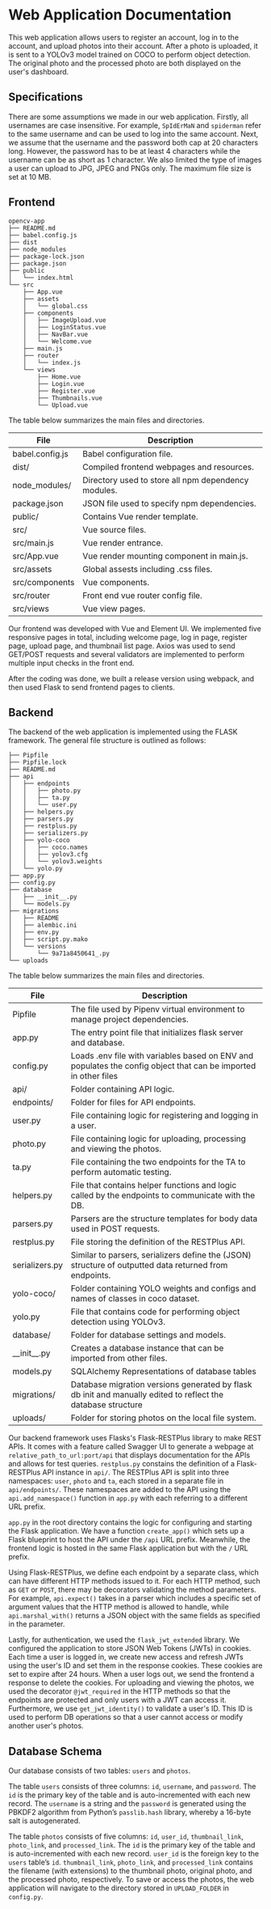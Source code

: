 # Web Application Documentation

This web application allows users to register an account, log in to the account, and upload photos into their account. After a photo is uploaded, it is sent to a YOLOv3 model trained on COCO to perform object detection. The original photo and the processed photo are both displayed on the user's dashboard.

## Specifications
There are some assumptions we made in our web application. Firstly, all usernames are case insensitive. For example, `SpIdErMaN` and `spiderman` refer to the same username and can be used to log into the same account. Next, we assume that the username and the password both cap at 20 characters long. However, the password has to be at least 4 characters while the username can be as short as 1 character. We also limited the type of images a user can upload to JPG, JPEG and PNGs only. The maximum file size is set at 10 MB. 

## Frontend

```
opencv-app
├── README.md
├── babel.config.js
├── dist
├── node_modules
├── package-lock.json
├── package.json
├── public
│   └── index.html
└── src
    ├── App.vue
    ├── assets
    │   └── global.css
    ├── components
    │   ├── ImageUpload.vue
    │   ├── LoginStatus.vue
    │   ├── NavBar.vue
    │   └── Welcome.vue
    ├── main.js
    ├── router
    │   └── index.js
    └── views
        ├── Home.vue
        ├── Login.vue
        ├── Register.vue
        ├── Thumbnails.vue
        └── Upload.vue
```

The table below summarizes the main files and directories.

| File            | Description                                         |
| --------------- | --------------------------------------------------- |
| babel.config.js | Babel configuration file.                           |
| dist/           | Compiled frontend webpages and resources.           |
| node_modules/   | Directory used to store all npm dependency modules. |
| package.json    | JSON file used to specify npm dependencies.         |
| public/         | Contains Vue render template.                       |
| src/            | Vue source files.                                   |
| src/main.js     | Vue render entrance.                                |
| src/App.vue     | Vue render mounting component in main.js.           |
| src/assets      | Global assests including .css files.                |
| src/components  | Vue components.                                     |
| src/router      | Front end vue router config file.                   |
| src/views       | Vue view pages.                                     |

Our frontend was developed with Vue and Element UI. We implemented five responsive pages in total, including welcome page, log in page, register page, upload page, and thumbnail list page. Axios was used to send GET/POST requests and several validators are implemented to perform multiple input checks in the front end.

After the coding was done, we built a release version using webpack, and then used Flask to send frontend pages to clients.



## Backend

The backend of the web application is implemented using the FLASK framework. The general file structure is outlined as follows:

```
├── Pipfile
├── Pipfile.lock
├── README.md
├── api
│   ├── endpoints
│   │   ├── photo.py
│   │   ├── ta.py
│   │   └── user.py
│   ├── helpers.py
│   ├── parsers.py
│   ├── restplus.py
│   ├── serializers.py
│   ├── yolo-coco
│   │   ├── coco.names
│   │   ├── yolov3.cfg
│   │   └── yolov3.weights
│   └── yolo.py
├── app.py
├── config.py
├── database
│   ├── __init__.py
│   └── models.py
├── migrations
│   ├── README
│   ├── alembic.ini
│   ├── env.py
│   ├── script.py.mako
│   └── versions
│       └── 9a71a8450641_.py
└── uploads
```

The table below summarizes the main files and directories.

| File            | Description                                                  |
| --------------- | ------------------------------------------------------------ |
| Pipfile         | The file used by Pipenv virtual environment to manage project dependencies. |
| app.py          | The entry point file that initializes flask server and database. |
| config.py       | Loads .env file with variables based on ENV and populates the config object that can be imported in other files |
| api/            | Folder containing API logic.                                 |
| endpoints/      | Folder for files for API endpoints.                          |
| user.py         | File containing logic for registering and logging in a user. |
| photo.py        | File containing logic for uploading, processing and viewing the photos. |
| ta.py           | File containing the two endpoints for the TA to perform automatic testing. |
| helpers.py      | File that contains helper functions and logic called by the endpoints to communicate with the DB. |
| parsers.py      | Parsers are the structure templates for body data used in POST requests. |
| restplus.py     | File storing the definition of the RESTPlus API.             |
| serializers.py  | Similar to parsers, serializers define the (JSON) structure of outputted data returned from endpoints. |
| yolo-coco/      | Folder containing YOLO weights and configs and names of classes in coco dataset. |
| yolo.py         | File that contains code for performing object detection using YOLOv3. |
| database/       | Folder for database settings and models.                     |
| \_\_init\_\_.py | Creates a database instance that can be imported from other files. |
| models.py       | SQLAlchemy Representations of database tables                |
| migrations/     | Database migration versions generated by flask db init and manually edited to reflect the database structure |
| uploads/        | Folder for storing photos on the local file system.          |

Our backend framework uses Flasks's Flask-RESTPlus library to make REST APIs. It comes with a feature called Swagger UI to generate a webpage at `relative_path_to_url:port/api` that displays documentation for the APIs and allows for test queries. `restplus.py` constains the definition of a Flask-RESTPlus API instance in `api/`. The RESTPlus API is split into three namespaces: `user`, `photo` and `ta`, each stored in a separate file in `api/endpoints/`. These namespaces are added to the API using the `api.add_namespace()` function in `app.py` with each referring to a different URL prefix. 

`app.py` in the root directory contains the logic for configuring and starting the Flask application. We have a function `create_app()` which sets up a Flask blueprint to host the API under the `/api` URL prefix. Meanwhile, the frontend logic is hosted in the same Flask application but with the `/` URL prefix. 

Using Flask-RESTPlus, we define each endpoint by a separate class, which can have different HTTP methods issued to it. For each HTTP method, such as `GET` or `POST`, there may be decorators validating the method parameters. For example, `api.expect()` takes in a parser which includes a specific set of argument values that the HTTP method is allowed to handle, while `api.marshal_with()` returns a JSON object with the same fields as specified in the parameter. 

Lastly, for authentication, we used the `flask_jwt_extended` library. We configured the application to store JSON Web Tokens (JWTs) in cookies. Each time a user is logged in, we create new access and refresh JWTs using the user's ID and set them in the response cookies. These cookies are set to expire after 24 hours. When a user logs out, we send the frontend a response to delete the cookies. For uploading and viewing the photos, we used the decorator `@jwt_required` in the HTTP methods so that the endpoints are protected and only users with a JWT can access it. Furthermore, we use `get_jwt_identity()` to validate a user's ID. This ID is used to perform DB operations so that a user cannot access or modify another user's photos. 


## Database Schema

Our database consists of two tables: `users` and `photos`.

The table `users` consists of three columns: `id`, `username`, and `password`. The `id` is the primary key of the table and is auto-incremented with each new record. The `username` is a string and the `password` is generated using the PBKDF2 algorithm from Python’s `passlib.hash` library, whereby a 16-byte salt is autogenerated. 

The table `photos` consists of five columns: `id`, `user_id`, `thumbnail_link`, `photo_link`, and `processed_link`. The `id` is the primary key of the table and is auto-incremented with each new record. `user_id` is the foreign key to the `users` table’s `id`. `thumbnail_link`, `photo_link`, and `processed_link` contains the filename (with extensions) to the thumbnail photo, original photo, and the processed photo, respectively. To save or access the photos, the web application will navigate to the directory stored in `UPLOAD_FOLDER` in `config.py`. 
